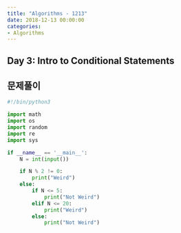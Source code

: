 ```yaml
---
title: "Algorithms - 1213"
date: 2018-12-13 00:00:00
categories:
- Algorithms
---
```


## Day 3: Intro to Conditional Statements
## 문제풀이

```python
#!/bin/python3

import math
import os
import random
import re
import sys

if __name__ == '__main__':
    N = int(input())

    if N % 2 != 0:
        print("Weird")
    else:
        if N <= 5:
            print("Not Weird")
        elif N <= 20:
            print("Weird")
        else:
            print("Not Weird")
```
